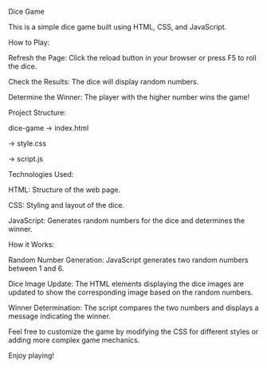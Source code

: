 Dice Game

This is a simple dice game built using HTML, CSS, and JavaScript.

How to Play:

Refresh the Page: Click the reload button in your browser or press F5 to roll the dice.

Check the Results: The dice will display random numbers.

Determine the Winner: The player with the higher number wins the game!

Project Structure:

dice-game
-> index.html

-> style.css

-> script.js

Technologies Used:

HTML: Structure of the web page.

CSS: Styling and layout of the dice.

JavaScript: Generates random numbers for the dice and determines the winner.

How it Works:

Random Number Generation: JavaScript generates two random numbers between 1 and 6.

Dice Image Update: The HTML elements displaying the dice images are updated to show the corresponding image based on the random numbers.

Winner Determination: The script compares the two numbers and displays a message indicating the winner.

Feel free to customize the game by modifying the CSS for different styles or adding more complex game mechanics.

Enjoy playing!
